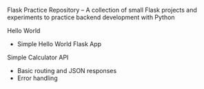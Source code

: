 Flask Practice Repository – A collection of small Flask projects and experiments to practice backend development with Python

Hello World
- Simple Hello World Flask App

Simple Calculator API 
- Basic routing and JSON responses
- Error handling
